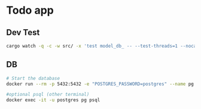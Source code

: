 # Todo app

## Dev Test
```sh
cargo watch -q -c -w src/ -x 'test model_db_ -- --test-threads=1 --nocapture'

```

## DB

```sh
# Start the database
docker run --rm -p 5432:5432 -e "POSTGRES_PASSWORD=postgres" --name pg postgres:14

#optional psql (other terminal)
docker exec -it -u postgres pg psql

```
